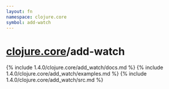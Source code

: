 ```yaml
---
layout: fn
namespace: clojure.core
symbol: add-watch
---
```


# [clojure.core](../)/add-watch

{% include 1.4.0/clojure.core/add_watch/docs.md %}
{% include 1.4.0/clojure.core/add_watch/examples.md %}
{% include 1.4.0/clojure.core/add_watch/src.md %}

